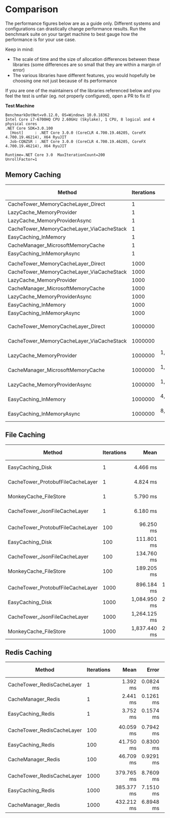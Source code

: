 # Comparison

The performance figures below are as a guide only. Different systems and configurations can drastically change performance results.
Run the benchmark suite on your target machine to best gauge how the performance is for your use case.

Keep in mind:
- The scale of time and the size of allocation differences between these libraries (some differences are so small that they are within a margin of error)
- The various libraries have different features, you would hopefully be choosing one not just because of its performance

If you are one of the maintainers of the libraries referenced below and you feel the test is unfair (eg. not properly configured), open a PR to fix it!

**Test Machine**

```
BenchmarkDotNet=v0.12.0, OS=Windows 10.0.18362
Intel Core i7-6700HQ CPU 2.60GHz (Skylake), 1 CPU, 8 logical and 4 physical cores
.NET Core SDK=3.0.100
  [Host]     : .NET Core 3.0.0 (CoreCLR 4.700.19.46205, CoreFX 4.700.19.46214), X64 RyuJIT
  Job-CQNZSR : .NET Core 3.0.0 (CoreCLR 4.700.19.46205, CoreFX 4.700.19.46214), X64 RyuJIT

Runtime=.NET Core 3.0  MaxIterationCount=200
UnrollFactor=1
```

## Memory Caching

|                                    Method | Iterations |               Mean |            Error |           StdDev | Ratio | RatioSD |       Gen 0 |  Gen 1 | Gen 2 |    Allocated |
|------------------------------------------ |----------- |-------------------:|-----------------:|-----------------:|------:|--------:|------------:|-------:|------:|-------------:|
|        CacheTower_MemoryCacheLayer_Direct |          1 |           795.3 ns |         12.23 ns |         11.44 ns |  0.33 |    0.01 |      0.1574 |      - |     - |        496 B |
|                  LazyCache_MemoryProvider |          1 |         1,740.0 ns |         27.46 ns |         25.69 ns |  0.72 |    0.01 |      0.4139 |      - |     - |       1304 B |
|             LazyCache_MemoryProviderAsync |          1 |         2,052.1 ns |         12.22 ns |         10.83 ns |  0.85 |    0.01 |      0.4845 |      - |     - |       1520 B |
| CacheTower_MemoryCacheLayer_ViaCacheStack |          1 |         2,407.9 ns |         21.61 ns |         20.22 ns |  1.00 |    0.00 |      0.3510 |      - |     - |       1104 B |
|                      EasyCaching_InMemory |          1 |         9,941.8 ns |        196.09 ns |        183.43 ns |  4.13 |    0.08 |      1.3580 |      - |     - |       4281 B |
|         CacheManager_MicrosoftMemoryCache |          1 |        18,799.0 ns |        372.29 ns |        365.64 ns |  7.81 |    0.17 |      2.4719 | 1.2207 |     - |       7848 B |
|                 EasyCaching_InMemoryAsync |          1 |        27,683.8 ns |        553.57 ns |        615.29 ns | 11.49 |    0.29 |      2.0142 |      - |     - |       6266 B |
|                                           |            |                    |                  |                  |       |         |             |        |       |              |
|        CacheTower_MemoryCacheLayer_Direct |       1000 |       430,786.6 ns |      6,016.08 ns |      5,627.44 ns |  0.48 |    0.01 |     10.2539 |      - |     - |      32465 B |
| CacheTower_MemoryCacheLayer_ViaCacheStack |       1000 |       896,728.5 ns |     14,853.17 ns |     13,893.66 ns |  1.00 |    0.00 |     42.9688 |      - |     - |     136968 B |
|                  LazyCache_MemoryProvider |       1000 |     1,693,478.7 ns |     28,667.29 ns |     26,815.40 ns |  1.89 |    0.04 |    337.8906 |      - |     - |    1064243 B |
|         CacheManager_MicrosoftMemoryCache |       1000 |     1,820,095.5 ns |     31,687.21 ns |     29,640.24 ns |  2.03 |    0.05 |     87.8906 |      - |     - |     279734 B |
|             LazyCache_MemoryProviderAsync |       1000 |     1,912,512.3 ns |     33,585.82 ns |     34,490.16 ns |  2.13 |    0.06 |    402.3438 |      - |     - |    1280240 B |
|                      EasyCaching_InMemory |       1000 |     4,414,280.7 ns |     54,222.64 ns |     50,719.89 ns |  4.92 |    0.11 |    343.7500 |      - |     - |    1099405 B |
|                 EasyCaching_InMemoryAsync |       1000 |     7,788,066.7 ns |    116,938.68 ns |    109,384.51 ns |  8.69 |    0.17 |    656.2500 |      - |     - |    2068649 B |
|                                           |            |                    |                  |                  |       |         |             |        |       |              |
|        CacheTower_MemoryCacheLayer_Direct |    1000000 |   393,689,757.1 ns |  6,382,979.38 ns |  5,658,344.96 ns |  0.43 |    0.01 |  10000.0000 |      - |     - |   32000464 B |
| CacheTower_MemoryCacheLayer_ViaCacheStack |    1000000 |   914,179,914.3 ns | 16,917,945.32 ns | 14,997,317.87 ns |  1.00 |    0.00 |  43000.0000 |      - |     - |  136001856 B |
|                  LazyCache_MemoryProvider |    1000000 | 1,698,096,420.0 ns | 15,115,066.25 ns | 14,138,642.35 ns |  1.86 |    0.04 | 339000.0000 |      - |     - | 1064000240 B |
|         CacheManager_MicrosoftMemoryCache |    1000000 | 1,779,357,233.3 ns | 20,503,848.31 ns | 19,179,312.43 ns |  1.95 |    0.04 |  86000.0000 |      - |     - |  272009128 B |
|             LazyCache_MemoryProviderAsync |    1000000 | 1,872,181,553.3 ns | 28,356,110.92 ns | 26,524,323.75 ns |  2.05 |    0.04 | 407000.0000 |      - |     - | 1280000344 B |
|                      EasyCaching_InMemory |    1000000 | 4,442,721,393.3 ns | 52,468,407.99 ns | 49,078,981.39 ns |  4.86 |    0.08 | 349000.0000 |      - |     - | 1096213184 B |
|                 EasyCaching_InMemoryAsync |    1000000 | 8,595,730,426.7 ns | 62,264,829.37 ns | 58,242,560.03 ns |  9.41 |    0.14 | 663000.0000 |      - |     - | 2064402152 B |

## File Caching

|                            Method | Iterations |         Mean |      Error |     StdDev | Ratio | RatioSD |      Gen 0 | Gen 1 | Gen 2 |   Allocated |
|---------------------------------- |----------- |-------------:|-----------:|-----------:|------:|--------:|-----------:|------:|------:|------------:|
|                  EasyCaching_Disk |          1 |     4.466 ms |  0.1541 ms |  0.6508 ms |  0.73 |    0.14 |          - |     - |     - |    38.03 KB |
| CacheTower_ProtobufFileCacheLayer |          1 |     4.824 ms |  0.1557 ms |  0.6402 ms |  0.79 |    0.16 |          - |     - |     - |    22.66 KB |
|             MonkeyCache_FileStore |          1 |     5.790 ms |  0.1885 ms |  0.7773 ms |  0.95 |    0.18 |          - |     - |     - |    65.81 KB |
|     CacheTower_JsonFileCacheLayer |          1 |     6.180 ms |  0.2037 ms |  0.8353 ms |  1.00 |    0.00 |          - |     - |     - |    54.63 KB |
|                                   |            |              |            |            |       |         |            |       |       |             |
| CacheTower_ProtobufFileCacheLayer |        100 |    96.250 ms |  1.9033 ms |  3.3830 ms |  0.71 |    0.03 |          - |     - |     - |   1108.1 KB |
|                  EasyCaching_Disk |        100 |   111.801 ms |  2.2223 ms |  5.1945 ms |  0.83 |    0.05 |          - |     - |     - |  1766.05 KB |
|     CacheTower_JsonFileCacheLayer |        100 |   134.760 ms |  2.6579 ms |  5.9993 ms |  1.00 |    0.00 |          - |     - |     - |  2776.66 KB |
|             MonkeyCache_FileStore |        100 |   189.205 ms |  3.6147 ms |  3.8677 ms |  1.39 |    0.08 |  1000.0000 |     - |     - |  4379.57 KB |
|                                   |            |              |            |            |       |         |            |       |       |             |
| CacheTower_ProtobufFileCacheLayer |       1000 |   896.184 ms | 17.0967 ms | 16.7913 ms |  0.71 |    0.02 |  3000.0000 |     - |     - | 10967.19 KB |
|                  EasyCaching_Disk |       1000 | 1,084.950 ms | 21.6665 ms | 28.1726 ms |  0.85 |    0.02 |  5000.0000 |     - |     - | 17494.84 KB |
|     CacheTower_JsonFileCacheLayer |       1000 | 1,264.125 ms |  9.6589 ms |  8.5624 ms |  1.00 |    0.00 |  9000.0000 |     - |     - | 27543.12 KB |
|             MonkeyCache_FileStore |       1000 | 1,837.440 ms | 27.0019 ms | 25.2576 ms |  1.45 |    0.02 | 14000.0000 |     - |     - | 43596.71 KB |

## Redis Caching

|                     Method | Iterations |       Mean |     Error |    StdDev |     Median | Ratio | RatioSD |     Gen 0 | Gen 1 | Gen 2 |  Allocated |
|--------------------------- |----------- |-----------:|----------:|----------:|-----------:|------:|--------:|----------:|------:|------:|-----------:|
| CacheTower_RedisCacheLayer |          1 |   1.392 ms | 0.0824 ms | 0.3399 ms |   1.356 ms |  1.00 |    0.00 |         - |     - |     - |    8.69 KB |
|         CacheManager_Redis |          1 |   2.441 ms | 0.1261 ms | 0.5270 ms |   2.445 ms |  1.86 |    0.61 |         - |     - |     - |   27.34 KB |
|          EasyCaching_Redis |          1 |   3.752 ms | 0.1574 ms | 0.6597 ms |   3.628 ms |  2.85 |    0.84 |         - |     - |     - |  509.45 KB |
|                            |            |            |           |           |            |       |         |           |       |       |            |
| CacheTower_RedisCacheLayer |        100 |  40.059 ms | 0.7942 ms | 2.3541 ms |  39.633 ms |  1.00 |    0.00 |         - |     - |     - |  381.15 KB |
|          EasyCaching_Redis |        100 |  41.750 ms | 0.8300 ms | 2.0046 ms |  41.330 ms |  1.04 |    0.06 |         - |     - |     - |  851.66 KB |
|         CacheManager_Redis |        100 |  46.709 ms | 0.9291 ms | 2.9088 ms |  46.250 ms |  1.17 |    0.08 |         - |     - |     - |  554.92 KB |
|                            |            |            |           |           |            |       |         |           |       |       |            |
| CacheTower_RedisCacheLayer |       1000 | 379.765 ms | 8.7609 ms | 8.9968 ms | 376.901 ms |  1.00 |    0.00 | 1000.0000 |     - |     - | 3660.41 KB |
|          EasyCaching_Redis |       1000 | 385.377 ms | 7.1510 ms | 6.6891 ms | 385.932 ms |  1.01 |    0.03 | 1000.0000 |     - |     - | 3999.08 KB |
|         CacheManager_Redis |       1000 | 432.212 ms | 6.8948 ms | 6.4494 ms | 432.085 ms |  1.14 |    0.03 | 1000.0000 |     - |     - | 5352.86 KB |